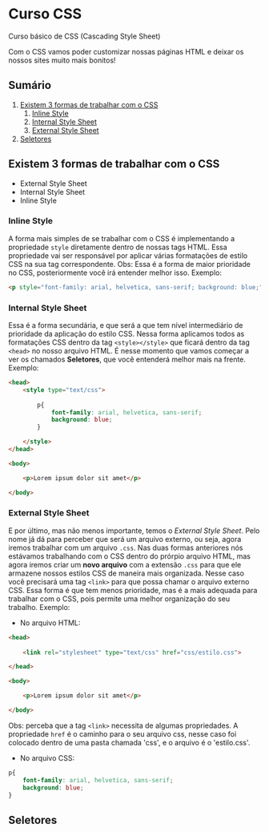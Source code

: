# Curso CSS
 Curso básico de CSS (Cascading Style Sheet)

 Com o CSS vamos poder customizar nossas páginas HTML e deixar os nossos sites muito mais bonitos!

 ## Sumário
 1. [Existem 3 formas de trabalhar com o CSS](https://github.com/marcos-gabriel/curso-css#existem-3-formas-de-trabalhar-com-o-css)
    1. [Inline Style](#inline-style)
    1. [Internal Style Sheet](#internal-style-sheet)
    1. [External Style Sheet](#external-style-sheet)
 1. [Seletores](#seletores)

## Existem 3 formas de trabalhar com o CSS
* External Style Sheet
* Internal Style Sheet 
* Inline Style

### Inline Style
A forma mais simples de se trabalhar com o CSS é implementando a propriedade ` style ` diretamente dentro de nossas tags HTML. Essa propriedade vai ser responsável por aplicar várias formatações de estilo CSS na sua tag correspondente. Obs: Essa é a forma de maior prioridade no CSS, posteriormente você irá entender melhor isso.
Exemplo:
``` html 
<p style="font-family: arial, helvetica, sans-serif; background: blue;"> Lorem ipsum dolor sit amet </p> 
```

### Internal Style Sheet
Essa é a forma secundária, e que será a que tem nível intermediário de prioridade da aplicação do estilo CSS. Nessa forma aplicamos todos as formatações CSS dentro da tag ` <style></style> ` que ficará dentro da tag ` <head> ` no nosso arquivo HTML. É nesse momento que vamos começar a ver os chamados **Seletores**, que você entenderá melhor mais na frente.
Exemplo:
``` html
<head>
    <style type="text/css">
        
        p{
            font-family: arial, helvetica, sans-serif; 
            background: blue;
        }

    </style>
</head> 

<body>

    <p>Lorem ipsum dolor sit amet</p>

</body>
```

### External Style Sheet
E por último, mas não menos importante, temos o *External Style Sheet*. Pelo nome já dá para perceber que será um arquivo externo, ou seja, agora iremos trabalhar com um arquivo `.css`. Nas duas formas anteriores nós estávamos trabalhando com o CSS dentro do prórpio arquivo HTML, mas agora iremos criar um **novo arquivo** com a extensão `.css` para que ele armazene nossos estilos CSS de maneira mais organizada. Nesse caso você precisará uma tag `<link>` para que possa chamar o arquivo externo CSS. Essa forma é que tem menos prioridade, mas é a mais adequada para trabalhar com o CSS, pois permite uma melhor organização do seu trabalho. 
Exemplo:
* No arquivo HTML:
``` html
<head>
    
    <link rel="stylesheet" type="text/css" href="css/estilo.css">

</head> 

<body>

    <p>Lorem ipsum dolor sit amet</p>

</body>
```
Obs: perceba que a tag `<link>` necessita de algumas propriedades. A propriedade `href` é o caminho para o seu arquivo css, nesse caso foi colocado dentro de uma pasta chamada 'css', e o arquivo é o 'estilo.css'.

* No arquivo CSS:
``` css
p{
    font-family: arial, helvetica, sans-serif; 
    background: blue;
}
```

## Seletores
